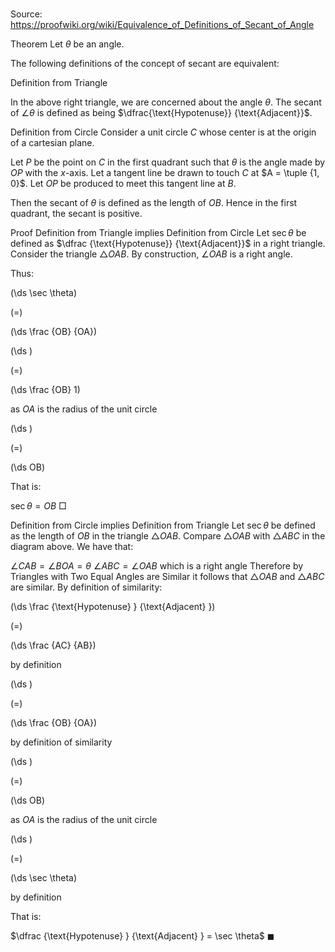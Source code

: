 # 

Source: https://proofwiki.org/wiki/Equivalence_of_Definitions_of_Secant_of_Angle



Theorem
Let $\theta$ be an angle.

The following definitions of the concept of secant are equivalent:

Definition from Triangle

In the above right triangle, we are concerned about the angle $\theta$.
The secant of $\angle \theta$ is defined as being $\dfrac{\text{Hypotenuse}} {\text{Adjacent}}$.

Definition from Circle
Consider a unit circle $C$ whose center is at the origin of a cartesian plane.




Let $P$ be the point on $C$ in the first quadrant such that $\theta$ is the angle made by $OP$ with the $x$-axis.
Let a tangent line be drawn to touch $C$ at $A = \tuple {1, 0}$.
Let $OP$ be produced to meet this tangent line at $B$.

Then the secant of $\theta$ is defined as the length of $OB$.
Hence in the first quadrant, the secant is positive.


Proof
Definition from Triangle implies Definition from Circle
Let $\sec \theta$ be defined as $\dfrac {\text{Hypotenuse}} {\text{Adjacent}}$ in a right triangle.
Consider the triangle $\triangle OAB$.
By construction, $\angle OAB$ is a right angle.

Thus:














\(\ds \sec \theta\)

\(=\)







\(\ds \frac {OB} {OA}\)




















\(\ds \)

\(=\)







\(\ds \frac {OB} 1\)





as $OA$ is the radius of the unit circle














\(\ds \)

\(=\)







\(\ds OB\)









That is:

$\sec \theta = OB$
$\Box$


Definition from Circle implies Definition from Triangle
Let $\sec \theta$ be defined as the length of $OB$ in the triangle $\triangle OAB$.
Compare $\triangle OAB$ with $\triangle ABC$ in the diagram above.
We have that:

$\angle CAB = \angle BOA = \theta$
$\angle ABC = \angle OAB$ which is a right angle
Therefore by Triangles with Two Equal Angles are Similar it follows that $\triangle OAB$ and $\triangle ABC$ are similar.
By definition of similarity:














\(\ds \frac {\text{Hypotenuse} } {\text{Adjacent} }\)

\(=\)







\(\ds \frac {AC} {AB}\)





by definition














\(\ds \)

\(=\)







\(\ds \frac {OB} {OA}\)





by definition of similarity














\(\ds \)

\(=\)







\(\ds OB\)





as $OA$ is the radius of the unit circle














\(\ds \)

\(=\)







\(\ds \sec \theta\)





by definition



That is:

$\dfrac {\text{Hypotenuse} } {\text{Adjacent} } = \sec \theta$
$\blacksquare$





